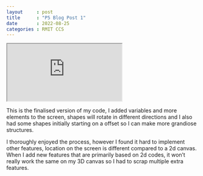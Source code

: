 ```yaml
---
layout     : post
title      : "P5 Blog Post 1"
date       : 2022-08-25
categories : RMIT CCS
---
```


<iframe src="https://editor.p5js.org/Abyzmal/full/P7Pu8a4mY"></iframe>

This is the finalised version of my code, I added variables and more elements to the screen, shapes will rotate in different directions and I also had some shapes initially starting on a offset so I can make more grandiose structures.

I thoroughly enjoyed the process, however I found it hard to implement other features, location on the screen is different compared to a 2d canvas. When I add new features that are primarily based on 2d codes, it won’t really work the same on my 3D canvas so I had to scrap multiple extra features. 

